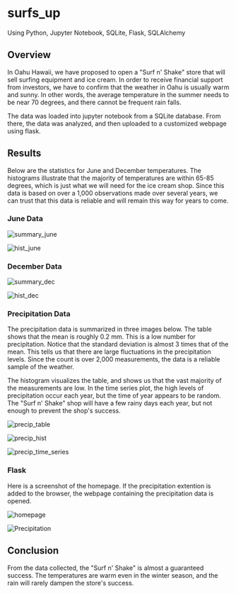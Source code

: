 # surfs_up
Using Python, Jupyter Notebook, SQLite, Flask, SQLAlchemy

## Overview

In Oahu Hawaii, we have proposed to open a "Surf n' Shake" store that will sell surfing equipment and ice cream. In order to receive financial support from investors, we have to confirm that the weather in Oahu is usually warm and sunny. In other words, the average temperature in the summer needs to be near 70 degrees, and there cannot be frequent rain falls. 

The data was loaded into jupyter notebook from a SQLite database. From there, the data was analyzed, and then uploaded to a customized webpage using flask.

## Results

Below are the statistics for June and December temperatures. The histograms illustrate that the majority of temperatures are within 65-85 degrees, which is just what we will need for the ice cream shop. Since this data is based on over a 1,000 observations made over several years, we can trust that this data is reliable and will remain this way for years to come. 

### June Data

![summary_june](Resources/summary_june.png)

![hist_june](Resources/hist_june.png)

### December Data

![summary_dec](Resources/summary_dec.png)

![hist_dec](Resources/hist_dec.png)

### Precipitation Data

The precipitation data is summarized in three images below. The table shows that the mean is roughly 0.2 mm. This is a low number for precipitation. Notice that the standard deviation is almost 3 times that of the mean. This tells us that there are large fluctuations in the precipitation levels. Since the count is over 2,000 measurements, the data is a reliable sample of the weather.

The histogram visualizes the table, and shows us that the vast majority of the measurements are low. In the time series plot, the high levels of precipitation occur each year, but the time of year appears to be random. The "Surf n' Shake" shop will have a few rainy days each year, but not enough to prevent the shop's success.

![precip_table](Resources/precipitation_table.png)

![precip_hist](Resources/precipitation_hist.png)

![precip_time_series](Resources/precipitation_time_series.png)

### Flask

Here is a screenshot of the homepage. If the precipitation extention is added to the browser, the webpage containing the precipitation data is opened. 

![homepage](Resources/homepage.png)

![Precipitation](Resources/Precipitation.png)

## Conclusion

From the data collected, the "Surf n' Shake" is almost a guaranteed success. The temperatures are warm even in the winter season, and the rain will rarely dampen the store's success. 
